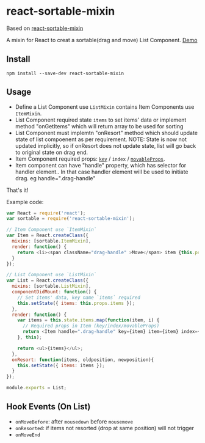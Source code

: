 react-sortable-mixin
====================
Based on [react-sortable-mixin](https://github.com/hulufei/react-sortable-mixin)

A mixin for React to creat a sortable(drag and move) List Component.
[Demo](http://hulufei.github.io/react-sortable-mixin/demo/)

## Install

`npm install --save-dev react-sortable-mixin`

## Usage

- Define a List Component use `ListMixin` contains Item Components use `ItemMixin`.
- List Component required state `items` to set items' data or implement method "onGetItems" which will return array to be used for sorting
- List Component must implemtn "onResort" method which should update state of list compoenent as per requirement. NOTE: State is now not updated implicitly, so if onResort does not update state, list will go back to original state on drag end.
- Item Component required props:
  [`key`](http://facebook.github.io/react/docs/reconciliation.html) / `index` / [`movableProps`](http://facebook.github.io/react/docs/transferring-props.html).
- Item component can have "handle" property, which has selector for handler element.. In that case handler element will be used to initiate drag. eg handle=".drag-handle"

That's it!

Example code:

```javascript
var React = require('react');
var sortable = require('react-sortable-mixin');

// Item Component use `ItemMixin`
var Item = React.createClass({
  mixins: [sortable.ItemMixin],
  render: function() {
    return <li><span className="drag-handle" >Move</span> item {this.props.item}</li>;
  }
});

// List Component use `ListMixin`
var List = React.createClass({
  mixins: [sortable.ListMixin],
  componentDidMount: function() {
    // Set items' data, key name `items` required
    this.setState({ items: this.props.items });
  },
  render: function() {
    var items = this.state.items.map(function(item, i) {
      // Required props in Item (key/index/movableProps)
      return <Item handle=".drag-handle" key={item} item={item} index={i} {...this.movableProps}/>;
    }, this);

    return <ul>{items}</ul>;
  },
  onResort: function(items, oldposition, newposition){
    this.setState({ items: items });
  }
});

module.exports = List;
```

## Hook Events (On List)

- `onMoveBefore`: after `mousedown` before `mousemove`
- `onResorted`: if items not resorted (drop at same position) will not trigger
- `onMoveEnd`
